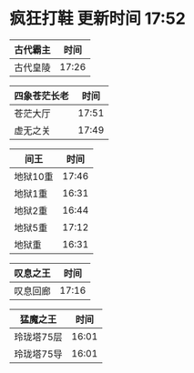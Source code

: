 # 疯狂打鞋 更新时间 17:52

| 古代霸主   | 时间    |
|--------|-------|
| 古代皇陵 | 17:26 |

| 四象苍茫长老   | 时间    |
|--------|-------|
| 苍茫大厅 | 17:51 |
| 虚无之关 | 17:49 |

| 间王   | 时间    |
|--------|-------|
| 地狱10重 | 17:46 |
| 地狱1重 | 16:31 |
| 地狱2重 | 16:44 |
| 地狱5重 | 17:12 |
| 地狱重 | 16:31 |

| 叹息之王   | 时间    |
|--------|-------|
| 叹息回廊 | 17:16 |

| 猛魔之王   | 时间    |
|--------|-------|
| 玲珑塔75层 | 16:01 |
| 玲珑塔75导 | 16:01 |